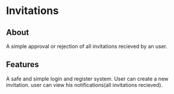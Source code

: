 # Invitations

## About
A simple approval or rejection of all invitations recieved by an user. 


## Features
A safe and simple login and register system.
User can create a new invitation.
user can view his notifications(all invitations recieved).
